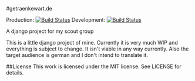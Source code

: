 #getraenkewart.de

Production: [![Build Status](https://travis-ci.org/Faerbit/getraenkewart.de.png?branch=production)](https://travis-ci.org/Faerbit/getraenkewart.de) Development: [![Build Status](https://travis-ci.org/Faerbit/getraenkewart.de.png?branch=develop)](https://travis-ci.org/Faerbit/getraenkewart.de)

A django project for my scout group

This is a little django project of mine.
Currently it is very much WIP and everything is subject to change.
It isn't viable in any way currently.
Also the target audience is german and I don't intend to translate it.

##License
This work is licensed under the MIT license. See LICENSE for details.
